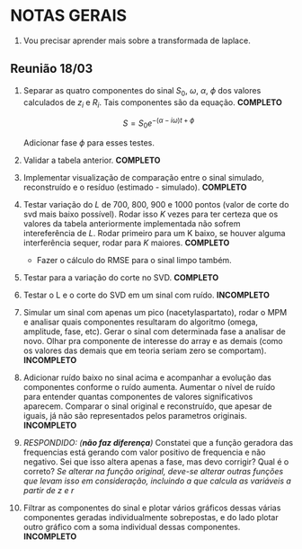 # NOTAS GERAIS

1. Vou precisar aprender mais sobre a transformada de laplace.

## Reunião 18/03

1. Separar as quatro componentes do sinal $S_0$, $\omega$, $\alpha$, $\phi$ dos valores calculados de $z_i$ e $R_i$. Tais componentes são da equação. **COMPLETO**

    $$S = S_0 e^{-(\alpha - i\omega)t + \phi}$$
    
    Adicionar fase $\phi$ para esses testes.

2. Validar a tabela anterior. **COMPLETO**
3. Implementar visualização de comparação entre o sinal simulado, reconstruído e o resíduo (estimado - simulado). **COMPLETO**
4. Testar variação do $L$ de $700$, $800$, $900$ e $1000$ pontos (valor de corte do svd mais baixo possível). Rodar isso $K$ vezes para ter certeza que os valores da tabela anteriormente implementada não sofrem intereferência de $L$. Rodar primeiro para um K baixo, se houver alguma interferência sequer, rodar para $K$ maiores. **COMPLETO**
    - Fazer o cálculo do RMSE para o sinal limpo também.
5. Testar para a variação do corte no SVD. **COMPLETO**
6. Testar o L e o corte do SVD em um sinal com ruído. **INCOMPLETO**
7. Simular um sinal com apenas um pico (nacetylaspartato), rodar o MPM e analisar quais componentes resultaram do algoritmo (omega, amplitude, fase, etc). Gerar o sinal com determinada fase a analisar de novo. Olhar pra componente de interesse do array e as demais (como os valores das demais que em teoria seriam zero se comportam). **INCOMPLETO**
8. Adicionar ruído baixo no sinal acima e acompanhar a evolução das componentes conforme o ruído aumenta. Aumentar o nível de ruído para entender quantas componentes de valores significativos aparecem. Comparar o sinal original e reconstruído, que apesar de iguais, já não são representados pelos parametros originais. **INCOMPLETO**
9. *RESPONDIDO: (**não faz diferença**)* Constatei que a função geradora das frequencias está gerando com valor positivo de frequencia e não negativo. Sei que isso altera apenas a fase, mas devo corrigir? Qual é o correto? *Se alterar na função original, deve-se alterar outras funções que levam isso em consideração, incluindo a que calcula as variáveis a partir de z e r*
10. Filtrar as componentes do sinal e plotar vários gráficos dessas várias componentes geradas individualmente sobrepostas, e do lado plotar outro gráfico com a soma individual dessas componentes. **INCOMPLETO**
